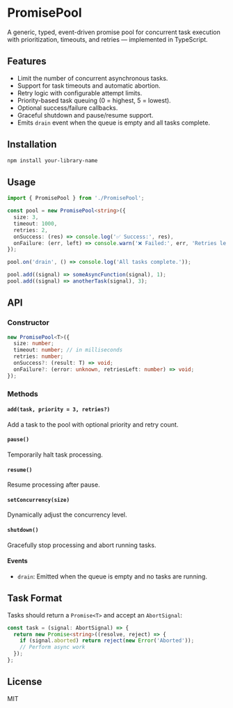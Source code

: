 # PromisePool

A generic, typed, event-driven promise pool for concurrent task execution with prioritization, timeouts, and retries — implemented in TypeScript.

## Features

- Limit the number of concurrent asynchronous tasks.
- Support for task timeouts and automatic abortion.
- Retry logic with configurable attempt limits.
- Priority-based task queuing (0 = highest, 5 = lowest).
- Optional success/failure callbacks.
- Graceful shutdown and pause/resume support.
- Emits `drain` event when the queue is empty and all tasks complete.

## Installation

```bash
npm install your-library-name
```

## Usage

```ts
import { PromisePool } from './PromisePool';

const pool = new PromisePool<string>({
  size: 3,
  timeout: 1000,
  retries: 2,
  onSuccess: (res) => console.log('✅ Success:', res),
  onFailure: (err, left) => console.warn('❌ Failed:', err, 'Retries left:', left)
});

pool.on('drain', () => console.log('All tasks complete.'));

pool.add((signal) => someAsyncFunction(signal), 1);
pool.add((signal) => anotherTask(signal), 3);
```

## API

### Constructor

```ts
new PromisePool<T>({
  size: number;
  timeout: number; // in milliseconds
  retries: number;
  onSuccess?: (result: T) => void;
  onFailure?: (error: unknown, retriesLeft: number) => void;
});
```

### Methods

#### `add(task, priority = 3, retries?)`
Add a task to the pool with optional priority and retry count.

#### `pause()`
Temporarily halt task processing.

#### `resume()`
Resume processing after pause.

#### `setConcurrency(size)`
Dynamically adjust the concurrency level.

#### `shutdown()`
Gracefully stop processing and abort running tasks.

#### Events

- `drain`: Emitted when the queue is empty and no tasks are running.

## Task Format

Tasks should return a `Promise<T>` and accept an `AbortSignal`:

```ts
const task = (signal: AbortSignal) => {
  return new Promise<string>((resolve, reject) => {
    if (signal.aborted) return reject(new Error('Aborted'));
    // Perform async work
  });
};
```

## License

MIT
```
